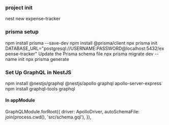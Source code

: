### project init

nest new expense-tracker

### prisma setup

npm install prisma --save-dev
npm install @prisma/client
npx prisma init
DATABASE_URL="postgresql://USERNAME:PASSWORD@localhost:5432/expense-tracker"
Update the Prisma schema file
npx prisma migrate dev --name init
npx prisma generate

### Set Up GraphQL in NestJS

npm install @nestjs/graphql @nestjs/apollo graphql apollo-server-express
npm install graphql-tools graphql

#### In appModule

GraphQLModule.forRoot<ApolloDriverConfig>({
driver: ApolloDriver,
autoSchemaFile: join(process.cwd(), 'src/schema.gql'),
}),
